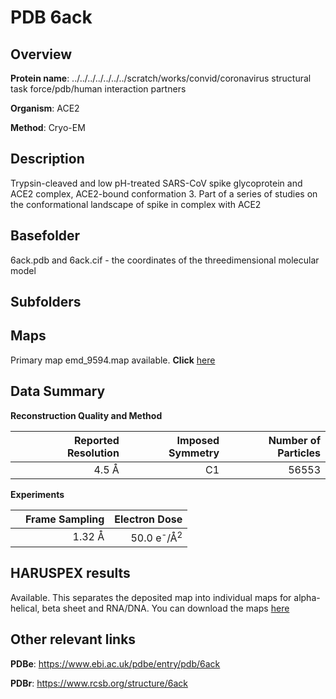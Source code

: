 # PDB 6ack

## Overview

**Protein name**: ../../../../../../../scratch/works/convid/coronavirus structural task force/pdb/human interaction partners

**Organism**: ACE2

**Method**: Cryo-EM

## Description

Trypsin-cleaved and low pH-treated SARS-CoV spike glycoprotein and ACE2 complex, ACE2-bound conformation 3.  Part of a series of studies on the conformational landscape of spike in complex with ACE2

## Basefolder

6ack.pdb and 6ack.cif - the coordinates of the threedimensional molecular model

## Subfolders









## Maps

Primary map emd_9594.map available. **Click** [here](http://ftp.wwpdb.org/pub/emdb/structures/EMD-9594/map/) 

## Data Summary
**Reconstruction Quality and Method**

|   | Reported Resolution | Imposed Symmetry | Number of Particles |
|---|-------------:|----------------:|--------------:|
|   |4.5 Å|C1|56553|

**Experiments**

|   | Frame Sampling | Electron Dose |
|---|-------------:|----------------:|
|   |1.32 Å|50.0 e<sup>-</sup>/Å<sup>2</sup>|

## HARUSPEX results

Available. This separates the deposited map into individual maps for alpha-helical, beta sheet and RNA/DNA. You can download the maps [here](https://zenodo.org/record/3820133)

## Other relevant links 
**PDBe**:  https://www.ebi.ac.uk/pdbe/entry/pdb/6ack
 
**PDBr**: https://www.rcsb.org/structure/6ack 
